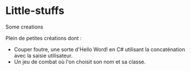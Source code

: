 # Little-stuffs
Some creations

Plein de petites créations dont :

- Couper foutre, une sorte d'Hello Word! en C# utilisant la concaténation avec la saisie utilisateur.
- Un jeu de combat où l'on choisit son nom et sa classe.
